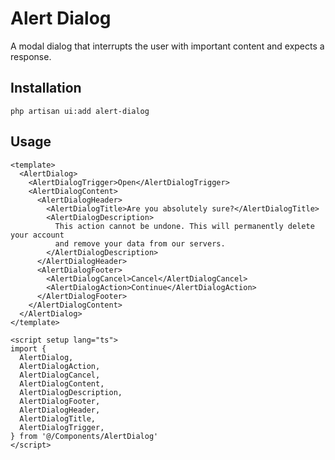 # Alert Dialog

A modal dialog that interrupts the user with important content and expects a response.

<ComponentSource
  source="components/AlertDialog"
  primitive="https://www.radix-vue.com/components/alert-dialog"
  ui="https://www.shadcn-vue.com/docs/components/alert-dialog.html"
/>

<ComponentPreview name="AlertDialog" />

## Installation

```shell
php artisan ui:add alert-dialog
```

## Usage

```vue
<template>
  <AlertDialog>
    <AlertDialogTrigger>Open</AlertDialogTrigger>
    <AlertDialogContent>
      <AlertDialogHeader>
        <AlertDialogTitle>Are you absolutely sure?</AlertDialogTitle>
        <AlertDialogDescription>
          This action cannot be undone. This will permanently delete your account
          and remove your data from our servers.
        </AlertDialogDescription>
      </AlertDialogHeader>
      <AlertDialogFooter>
        <AlertDialogCancel>Cancel</AlertDialogCancel>
        <AlertDialogAction>Continue</AlertDialogAction>
      </AlertDialogFooter>
    </AlertDialogContent>
  </AlertDialog>
</template>

<script setup lang="ts">
import {
  AlertDialog,
  AlertDialogAction,
  AlertDialogCancel,
  AlertDialogContent,
  AlertDialogDescription,
  AlertDialogFooter,
  AlertDialogHeader,
  AlertDialogTitle,
  AlertDialogTrigger,
} from '@/Components/AlertDialog'
</script>
```
